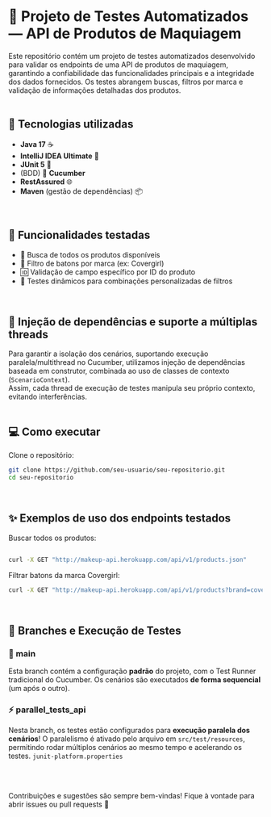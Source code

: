 # 🛒 Projeto de Testes Automatizados — API de Produtos de Maquiagem

Este repositório contém um projeto de testes automatizados desenvolvido para validar os endpoints de uma API de produtos de maquiagem, garantindo a confiabilidade das funcionalidades principais e a integridade dos dados fornecidos.
Os testes abrangem buscas, filtros por marca e validação de informações detalhadas dos produtos.
<br />
<br />

## 🚀 Tecnologias utilizadas

- **Java 17** ☕
- **IntelliJ IDEA Ultimate** 🧠
- **JUnit 5** 🧪
- (BDD) 🥒 **Cucumber**
- **RestAssured** 🌐
- **Maven** (gestão de dependências) 📦
<br />

## 📑 Funcionalidades testadas

- 🔎 Busca de todos os produtos disponíveis
- 💄 Filtro de batons por marca (ex: Covergirl)
- 🆔 Validação de campo específico por ID do produto
- 🔄 Testes dinâmicos para combinações personalizadas de filtros
<br />

## 💉 Injeção de dependências e suporte a múltiplas threads

Para garantir a isolação dos cenários, suportando execução paralela/multithread no Cucumber, utilizamos injeção de dependências baseada em construtor, combinada ao uso de classes de contexto (`ScenarioContext`).  
Assim, cada thread de execução de testes manipula seu próprio contexto, evitando interferências. 
<br />
<br />

## 💻 Como executar

Clone o repositório:
```bash
git clone https://github.com/seu-usuario/seu-repositorio.git
cd seu-repositorio
```
<br />

## ✨ Exemplos de uso dos endpoints testados

Buscar todos os produtos:
```bash

curl -X GET "http://makeup-api.herokuapp.com/api/v1/products.json"
```

Filtrar batons da marca Covergirl:
```bash
curl -X GET "http://makeup-api.herokuapp.com/api/v1/products?brand=covergirl&type=lipstick"
```
<br />

## 🔀 Branches e Execução de Testes

### 🌱 main
Esta branch contém a configuração **padrão** do projeto, com o Test Runner tradicional do Cucumber.
Os cenários são executados **de forma sequencial** (um após o outro).

### ⚡ parallel_tests_api
Nesta branch, os testes estão configurados para **execução paralela dos cenários**!
O paralelismo é ativado pelo arquivo em `src/test/resources`, permitindo rodar múltiplos cenários ao mesmo tempo e acelerando os testes. `junit-platform.properties`

<br />
<br />


Contribuições e sugestões são sempre bem-vindas!
Fique à vontade para abrir issues ou pull requests 🤝
